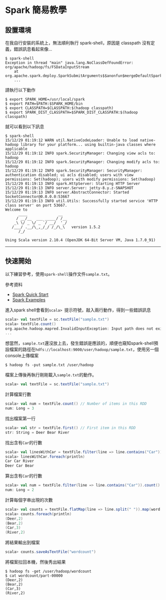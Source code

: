 # Spark 簡易教學 #

## 設置環境 ##

在我自行安裝的系統上，無法順利執行 spark-shell，原因是 classpath 沒有定義，錯誤訊息看起來像...
```shell
$ spark-shell
Exception in thread "main" java.lang.NoClassDefFoundError: org/apache/hadoop/fs/FSDataInputStream
	at org.apache.spark.deploy.SparkSubmitArguments$$anonfun$mergeDefaultSparkProperties$1.apply(SparkSubmitArguments.scala:117)
	...
```

請執行以下動作
```shell
$ export SPARK_HOME=/usr/local/spark
$ export PATH=$PATH:$SPARK_HOME/bin
$ export CLASSPATH=$CLASSPATH:$(hadoop classpath)
$ export SPARK_DIST_CLASSPATH=$SPARK_DIST_CLASSPATH:$(hadoop classpath)
```

就可以看到以下訊息
```shell
$ spark-shell
15/12/29 01:19:12 WARN util.NativeCodeLoader: Unable to load native-hadoop library for your platform... using builtin-java classes where applicable
15/12/29 01:19:12 INFO spark.SecurityManager: Changing view acls to: hadoop
15/12/29 01:19:12 INFO spark.SecurityManager: Changing modify acls to: hadoop
15/12/29 01:19:12 INFO spark.SecurityManager: SecurityManager: authentication disabled; ui acls disabled; users with view permissions: Set(hadoop); users with modify permissions: Set(hadoop)
15/12/29 01:19:13 INFO spark.HttpServer: Starting HTTP Server
15/12/29 01:19:13 INFO server.Server: jetty-8.y.z-SNAPSHOT
15/12/29 01:19:13 INFO server.AbstractConnector: Started SocketConnector@0.0.0.0:53667
15/12/29 01:19:13 INFO util.Utils: Successfully started service 'HTTP class server' on port 53667.
Welcome to
      ____              __
     / __/__  ___ _____/ /__
    _\ \/ _ \/ _ `/ __/  '_/
   /___/ .__/\_,_/_/ /_/\_\   version 1.5.2
      /_/

Using Scala version 2.10.4 (OpenJDK 64-Bit Server VM, Java 1.7.0_91)
```
___
## 快速開始 ##

以下練習參考，使用```spark-shell```操作文件```sample.txt```。

參考資料
 - [Spark Quick Start](https://spark.apache.org/docs/latest/quick-start.html)
 - [Spark Examples](http://spark.apache.org/examples.html)

進入spark shell會看到```scala> ```提示符號，敲入兩行動作，得到一些錯誤訊息
```scala
scala> val textFile = sc.textFile("sample.txt")
scala> textFile.count()
org.apache.hadoop.mapred.InvalidInputException: Input path does not exist: hdfs://localhost:9000/user/hadoop/sample.txt
...
```

想當然，```sample.txt```還沒放上去，發生錯誤是應該的，順便也窺知spark-shell預設檔案的路徑在```hdfs://localhost:9000/user/hadoop/sample.txt```，使用另一個console上傳檔案
```shell
$ hadoop fs -put sample.txt /user/hadoop
```

檔案上傳後再執行剛剛載入```sample.txt```的動作。
```scala
scala> val textFile = sc.textFile("sample.txt")
```

計算檔案行數
```scala
scala> val num = textFile.count() // Number of items in this RDD
num: Long = 3
```

找出檔案第一行
```scala
scala> val str = textFile.first() // First item in this RDD
str: String = Deer Bear River
```

找出含有```Car```的行數
```scala
scala> val linesWithCar = textFile.filter(line => line.contains("Car"))
scala> linesWithCar.foreach(println)
Car Car River
Deer Car Bear
```

算出含有```Car```的行數
```scala
scala> val num = textFile.filter(line => line.contains("Car")).count()
num: Long = 2
```

計算每個字串出現的次數
```scala
scala> val counts = textFile.flatMap(line => line.split(" ")).map(word => (word, 1)).reduceByKey(_ + _)
scala> counts.foreach(println)
(Deer,2)
(Bear,2)
(Car,3)
(River,2)
```

將結果輸出到檔案
```scala
scala> counts.saveAsTextFile("wordcount")
```

將檔案拉回本機，然後秀出結果
```shell
$ hadoop fs -get /user/hadoop/wordcount
$ cat wordcount/part-00000
(Deer,2)
(Bear,2)
(Car,3)
(River,2)
```
